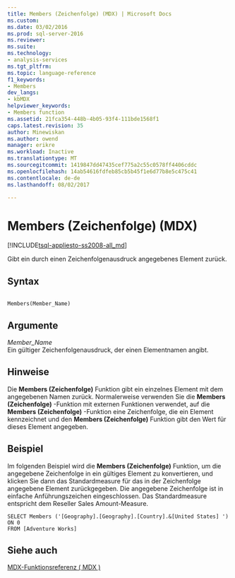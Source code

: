 ```yaml
---
title: Members (Zeichenfolge) (MDX) | Microsoft Docs
ms.custom: 
ms.date: 03/02/2016
ms.prod: sql-server-2016
ms.reviewer: 
ms.suite: 
ms.technology:
- analysis-services
ms.tgt_pltfrm: 
ms.topic: language-reference
f1_keywords:
- Members
dev_langs:
- kbMDX
helpviewer_keywords:
- Members function
ms.assetid: 21fca354-448b-4b05-93f4-111bde1568f1
caps.latest.revision: 35
author: Minewiskan
ms.author: owend
manager: erikre
ms.workload: Inactive
ms.translationtype: MT
ms.sourcegitcommit: 1419847dd47435cef775a2c55c0578ff4406cddc
ms.openlocfilehash: 14ab54616fdfeb85cb5b45f1e6d77b8e5c475c41
ms.contentlocale: de-de
ms.lasthandoff: 08/02/2017

---
```

# <a name="members-string-mdx"></a>Members (Zeichenfolge) (MDX)
[!INCLUDE[tsql-appliesto-ss2008-all_md](../includes/tsql-appliesto-ss2008-all-md.md)]

  Gibt ein durch einen Zeichenfolgenausdruck angegebenes Element zurück.  
  
## <a name="syntax"></a>Syntax  
  
```  
  
Members(Member_Name)   
```  
  
## <a name="arguments"></a>Argumente  
 *Member_Name*  
 Ein gültiger Zeichenfolgenausdruck, der einen Elementnamen angibt.  
  
## <a name="remarks"></a>Hinweise  
 Die **Members (Zeichenfolge)** Funktion gibt ein einzelnes Element mit dem angegebenen Namen zurück. Normalerweise verwenden Sie die **Members (Zeichenfolge)** -Funktion mit externen Funktionen verwendet, auf die **Members (Zeichenfolge)** -Funktion eine Zeichenfolge, die ein Element kennzeichnet und den **Members (Zeichenfolge)** Funktion gibt den Wert für dieses Element angegeben.  
  
## <a name="example"></a>Beispiel  
 Im folgenden Beispiel wird die **Members (Zeichenfolge)** Funktion, um die angegebene Zeichenfolge in ein gültiges Element zu konvertieren, und klicken Sie dann das Standardmeasure für das in der Zeichenfolge angegebene Element zurückgegeben. Die angegebene Zeichenfolge ist in einfache Anführungszeichen eingeschlossen. Das Standardmeasure entspricht dem Reseller Sales Amount-Measure.  
  
```  
SELECT Members ('[Geography].[Geography].[Country].&[United States] ') ON 0  
FROM [Adventure Works]  
```  
  
## <a name="see-also"></a>Siehe auch  
 [MDX-Funktionsreferenz &#40; MDX &#41;](../mdx/mdx-function-reference-mdx.md)  
  
  

